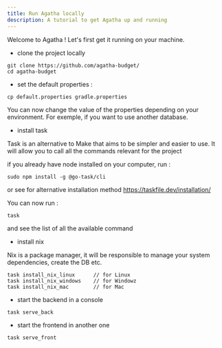 ```yaml
---
title: Run Agatha locally
description: A tutorial to get Agatha up and running
---
```


Welcome to Agatha ! 
Let's first get it running on your machine.

- clone the project locally

```
git clone https://github.com/agatha-budget/
cd agatha-budget
```

- set the default properties : 

```
cp default.properties gradle.properties
```

You can now change the value of the properties depending on your environment.
For exemple, if you want to use another database.

- install task

Task is an alternative to Make that aims to be simpler and easier to use. 
It will allow you to call all the commands relevant for the project

if you already have node installed on your computer, run :

```
sudo npm install -g @go-task/cli 
```
or see for alternative installation method https://taskfile.dev/installation/

You can now run :
```
task
```

and see the list of all the available command


- install nix

Nix is a package manager, it will be responsible to manage your system dependencies, create the DB etc.

```
task install_nix_linux      // for Linux
task install_nix_windows    // for Windowz
task install_nix_mac        // for Mac
```

- start the backend in a console
```
task serve_back
```

- start the frontend in another one
 ```
task serve_front
```

